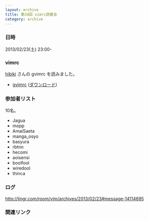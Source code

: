 ```yaml
---
layout: archive
title: 第34回 vimrc読書会
category: archive
---
```


### 日時
2013/02/23(土) 23:00-

### vimrc
[hibiki](https://github.com/hibiki) さんの gvimrc を読みました。

- [gvimrc](https://github.com/hibiki/dotfiles/blob/1569874d97c98a5ccfc502b1a2e85818845be1e8/.gvimrc) ([ダウンロード](https://raw.github.com/hibiki/dotfiles/1569874d97c98a5ccfc502b1a2e85818845be1e8/.gvimrc))

### 参加者リスト

10名。

- Jagua
- mopp
- AmaiSaeta
- manga_osyo
- basyura
- rbtnn
- hecomi
- aoisensi
- boolfool
- wiredool
- thinca


### ログ
<http://lingr.com/room/vim/archives/2013/02/23#message-14114695>

### 関連リンク

